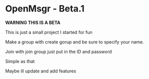 # OpenMsgr - Beta.1

**WARNING THIS IS A BETA**

This is just a small project I started for fun

Make a group with create gorup and be sure to specify your name.

Join with join group just put in the ID and password

Simple as that

Maybe ill update and add features
